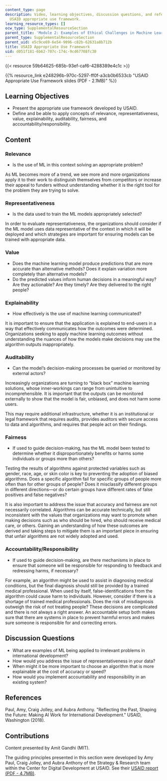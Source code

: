 ```yaml
---
content_type: page
description: Video, learning objectives, discussion questions, and references on the
  USAID appropriate use framework.
learning_resource_types: []
ocw_type: SupplementalResourceSection
parent_title: 'Module 2: Examples of Ethical Challenges in Machine Learning'
parent_type: SupplementalResourceSection
parent_uid: e5c9ce69-6e54-9096-c82b-62631a8b712b
title: USAID Appropriate Use Framework
uid: d051f181-6b62-707c-174c-9cd67708fc30
---
```


{{< resource 59b64625-685b-93ef-caf6-4288389e4c1c >}}

{{% resource_link e248296b-970c-5297-ff0f-a3cb0b6533cb "USAID Appropriate Use Framework slides (PDF - 2.1MB)" %}}

Learning Objectives
-------------------

*   Present the appropriate use framework developed by USAID.
*   Define and be able to apply concepts of relevance, representativeness, value, explainability, auditability, fairness, and accountability/responsibility.

Content
-------

### Relevance

*   Is the use of ML in this context solving an appropriate problem?

As ML becomes more of a trend, we see more and more organizations apply it to their work to distinguish themselves from competitors or increase their appeal to funders without understanding whether it is the right tool for the problem they are trying to solve.

### Representativeness

*   Is the data used to train the ML models appropriately selected?

In order to evaluate representativeness, the organizations should consider if the ML model uses data representative of the context in which it will be deployed and which strategies are important for ensuring models can be trained with appropriate data.

### Value

*   Does the machine learning model produce predictions that are more accurate than alternative methods? Does it explain variation more completely than alternative models?
*   Do the predicted values inform human decisions in a meaningful way? Are they actionable? Are they timely? Are they delivered to the right people?

### Explainability

*   How effectively is the use of machine learning communicated?

It is important to ensure that the application is explained to end-users in a way that effectively communicates how the outcomes were determined. Organizations seeking to apply machine learning outcomes without understanding the nuances of how the models make decisions may use the algorithm outputs inappropriately.

### Auditability

*   Can the model’s decision-making processes be queried or monitored by external actors?

Increasingly organizations are turning to “black box” machine learning solutions, whose inner-workings can range from unintuitive to incomprehensible. It is important that the outputs can be monitored externally to show that the model is fair, unbiased, and does not harm some users.

This may require additional infrastructure, whether it is an institutional or legal framework that requires audits, provides auditors with secure access to data and algorithms, and requires that people act on their findings.

### Fairness

*   If used to guide decision-making, has the ML model been tested to determine whether it disproportionately benefits or harms some individuals or groups more than others?

Testing the results of algorithms against protected variables such as gender, race, age, or skin color is key to preventing the adoption of biased algorithms. Does a specific algorithm fail for specific groups of people more often than for other groups of people? Does it misclassify different groups in different directions—or do certain groups have different rates of false positives and false negatives?

It is also important to address the issue that accuracy and fairness are not necessarily correlated. Algorithms can be accurate technically, but still inconsistent with the values that organizations may want to promote when making decisions such as who should be hired, who should receive medical care, or others. Gaining an understanding of how these outcomes are derived and taking steps to mitigate them is an important piece in ensuring that unfair algorithms are not widely adopted and used.

### Accountability/Responsibility

*   If used to guide decision-making, are there mechanisms in place to ensure that someone will be responsible for responding to feedback and redressing harms, if necessary?

For example, an algorithm might be used to assist in diagnosing medical conditions, but the final diagnosis should still be provided by a trained medical professional. When used by itself, false-identifications from the algorithm could cause harm to individuals. However, consider if there is a shortage of trained medical professionals. Does the risk of misdiagnosis outweigh the risk of not treating people? These decisions are complicated and there is not always a right answer. An accountable setup both makes sure that there are systems in place to prevent harmful errors and makes sure someone is responsible for and correcting errors.

Discussion Questions
--------------------

*   What are examples of ML being applied to irrelevant problems in international development?
*   How would you address the issue of representativeness in your data?
*   When might it be more important to choose an algorithm that is more explainable at the cost of accuracy or speed?
*   How would you implement accountability and responsibility in an existing system?

References
----------

Paul, Amy, Craig Jolley, and Aubra Anthony. "Reflecting the Past, Shaping the Future: Making AI Work for International Development." USAID, Washington (2018).

Contributions
-------------

Content presented by Amit Gandhi (MIT).

The guiding principles presented in this section were developed by Amy Paul, Craig Jolley, and Aubra Anthony of the Strategy & Research team within the Center for Digital Development at USAID. See their [USAID report (PDF - 4.7MB)](https://www.usaid.gov/sites/default/files/documents/15396/AI-ML-in-Development.pdf).
